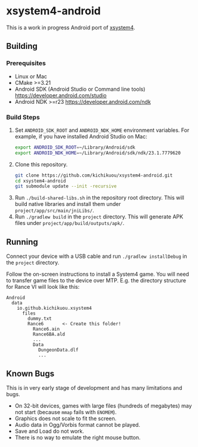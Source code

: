 # xsystem4-android
This is a work in progress Android port of [xsystem4](https://github.com/nunuhara/xsystem4).

## Building

### Prerequisites
- Linux or Mac
- CMake >=3.21
- Android SDK (Android Studio or Command line tools)
  https://developer.android.com/studio
- Android NDK >=r23 https://developer.android.com/ndk

### Build Steps
1. Set `ANDROID_SDK_ROOT` and `ANDROID_NDK_HOME` environment variables. For
   example, if you have installed Android Studio on Mac:
   ```sh
   export ANDROID_SDK_ROOT=~/Library/Android/sdk
   export ANDROID_NDK_HOME=~/Library/Android/sdk/ndk/23.1.7779620
   ```
2. Clone this repository.
   ```sh
   git clone https://github.com/kichikuou/xsystem4-android.git
   cd xsystem4-android
   git submodule update --init -recursive
   ```
3. Run `./build-shared-libs.sh` in the repository root directory. This will build
   native libraries and install them under `project/app/src/main/jniLibs/`.
4. Run `./gradlew build` in the `project` directory. This will generate APK files
   under `project/app/build/outputs/apk/`.

## Running
Connect your device with a USB cable and run `./gradlew installDebug` in the
`project` directory.

Follow the on-screen instructions to install a System4 game. You will need to
transfer game files to the device over MTP. E.g. the directory structure for
Rance VI will look like this:

```
Android
  data
    io.github.kichikuou.xsystem4
      files
        dummy.txt
        Rance6       <- Create this folder!
          Rance6.ain
          Rance6BA.ald
          ...
          Data
            DungeonData.dlf
            ...
```

## Known Bugs
This is in very early stage of development and has many limitations and bugs.

- On 32-bit devices, games with large files (hundreds of megabytes) may not
  start (because `mmap` fails with `ENOMEM`).
- Graphics does not scale to fit the screen.
- Audio data in Ogg/Vorbis format cannot be played.
- Save and Load do not work.
- There is no way to emulate the right mouse button.
